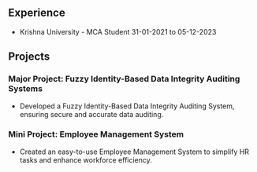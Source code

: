 ## Experience
- Krishna University - MCA Student 31-01-2021  to 05-12-2023
## Projects

### Major Project: Fuzzy Identity-Based Data Integrity Auditing Systems
- Developed a Fuzzy Identity-Based Data Integrity Auditing System, ensuring secure and accurate data auditing.

### Mini Project: Employee Management System
- Created an easy-to-use Employee Management System to simplify HR tasks and enhance workforce efficiency.
